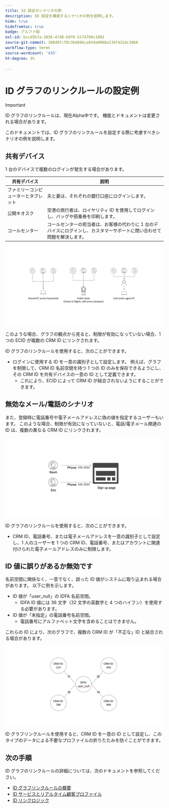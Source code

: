 ```yaml
---
title: Id 設定のシナリオの例
description: ID 設定を構成するシナリオの例を説明します。
hide: true
hidefromtoc: true
badge: アルファ版
exl-id: bccd5b7a-3836-47d8-b976-51747b9c1803
source-git-commit: 308d07cf0c3b4096ca934a9008a13bf425dc30b6
workflow-type: tm+mt
source-wordcount: '433'
ht-degree: 3%

---
```


# ID グラフのリンクルールの設定例

>[!IMPORTANT]
>
>ID グラフのリンクルールは、現在Alpha中です。 機能とドキュメントは変更される場合があります。

このドキュメントでは、ID グラフのリンクルールを設定する際に考慮すべきシナリオの例を説明します。

## 共有デバイス

1 台のデバイスで複数のログインが発生する場合があります。

| 共有デバイス | 説明 |
| --- | --- |
| ファミリーコンピューターとタブレット | 夫と妻は、それぞれの銀行口座にログインします。 |
| 公開キオスク | 空港の旅行者は、ロイヤリティ ID を使用してログインし、バッグや搭乗券を印刷します。 |
| コールセンター | コールセンターの担当者は、お客様の代わりに 1 台のデバイスにログインし、カスタマーサポートに問い合わせて問題を解決します。 |

![共有デバイス](../images/identity-settings/shared-devices.png)

このような場合、グラフの観点から見ると、制限が有効になっていない場合、1 つの ECID が複数の CRM ID にリンクされます。

ID グラフのリンクルールを使用すると、次のことができます。

* ログインに使用する ID を一意の識別子として設定します。 例えば、グラフを制限して、CRM ID 名前空間を持つ 1 つの ID のみを保存できるようにし、その CRM ID を共有デバイスの一意の ID として定義できます。
   * これにより、ECID によって CRM ID が結合されないようにすることができます。

## 無効なメール/電話のシナリオ

また、登録時に電話番号や電子メールアドレスに偽の値を指定するユーザーもいます。 このような場合、制限が有効になっていないと、電話/電子メール関連の ID は、複数の異なる CRM ID にリンクされます。

![invalid-email-phone](../images/identity-settings/invalid-email-phone.png)

ID グラフのリンクルールを使用すると、次のことができます。

* CRM ID、電話番号、または電子メールアドレスを一意の識別子として設定し、1 人のユーザーを 1 つの CRM ID、電話番号、またはアカウントに関連付けられた電子メールアドレスのみに制限します。

## ID 値に誤りがあるか無効です

名前空間に関係なく、一意でなく、誤った ID 値がシステムに取り込まれる場合があります。 以下に例を示します。

* ID 値が「user_null」の IDFA 名前空間。
   * IDFA ID 値には 36 文字（32 文字の英数字と 4 つのハイフン）を使用する必要があります。
* ID 値が「未指定」の電話番号名前空間。
   * 電話番号にアルファベット文字を含めることはできません。

これらの ID により、次のグラフで、複数の CRM ID が「不正な」ID と結合される場合があります。

![bad-data](../images/identity-settings/bad-data.png)

ID グラフリンクルールを使用すると、CRM ID を一意の ID として設定し、このタイプのデータによる不要なプロファイルの折りたたみを防ぐことができます。

## 次の手順

ID グラフのリンクルールの詳細については、次のドキュメントを参照してください。

* [ID グラフリンクルールの概要](./overview.md)
* [ID サービスとリアルタイム顧客プロファイル](identity-and-profile.md)
* [ID リンクロジック](./identity-linking-logic.md)
